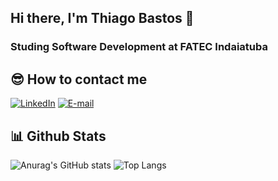 ## Hi there, I'm Thiago Bastos 👋

###  Studing Software Development at FATEC Indaiatuba

## 😎 How to contact me
[![LinkedIn](https://img.shields.io/badge/LinkedIn-000?style=for-the-badge&logo=linkedin&logoColor=009CE2)](https://www.linkedin.com/in/thibastos0) [![E-mail](https://img.shields.io/badge/-Email-000?style=for-the-badge&logo=gmail&logoColor=96080E)](mailto:thibastos@gmail.com)

## 📊 Github Stats
![Anurag's GitHub stats](https://github-readme-stats.vercel.app/api?username=thibastos0&show_icons=true&theme=github_dark&hide=stars)
![Top Langs](https://github-readme-stats.vercel.app/api/top-langs/?username=thibastos0&layout=compact&langs_count=8&theme=github_dark)


<!--
**thibastos0/thibastos0** is a ✨ _special_ ✨ repository because its `README.md` (this file) appears on your GitHub profile.

Here are some ideas to get you started:

- 🔭 I’m currently working on ...
- 🌱 I’m currently learning ...
- 👯 I’m looking to collaborate on ...
- 🤔 I’m looking for help with ...
- 💬 Ask me about ...
- 📫 How to reach me: ...
- 😄 Pronouns: ...
- ⚡ Fun fact: ...
-->
